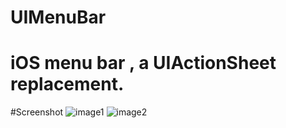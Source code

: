 UIMenuBar
=========

iOS menu bar , a UIActionSheet replacement.
=========

#Screenshot
![image1](http://code4app.qiniudn.com/photo/513c649d6803fa3278000002_1.png)
![image2](http://code4app.qiniudn.com/photo/513c649d6803fa3278000002_11.png)
